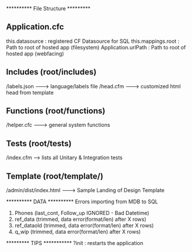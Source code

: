 ********** File Structure *********

Application.cfc
----------------
this.datasource : registered CF Datasource for SQL
this.mappings.root : Path to root of hosted app (filesystem)
Application.urlPath : Path to root of hosted app (webfacing)


Includes (root/includes)
----------------
/labels.json ---> language/labels file
/head.cfm   ---> customized html head from template 


Functions (root/functions)
----------------
/helper.cfc ---> general system functions


Tests (root/tests)
----------------
/index.cfm --> lists all Unitary & Integration tests


Template (root/template/)
----------------
/admin/dist/index.html ---> Sample Landing of Design Template



********** DATA **********
Errors importing from MDB to SQL
1) Phones (last_cont, Follow_up IGNORED - Bad Datetime)
2) ref_data (trimmed, data error(format/len) after X rows)
3) ref_dataold (trimmed, data error(format/len) after X rows) 
4) q_wip  (trimmed, data error(format/len) after X rows) 



********* TIPS ***********
?init : restarts the application